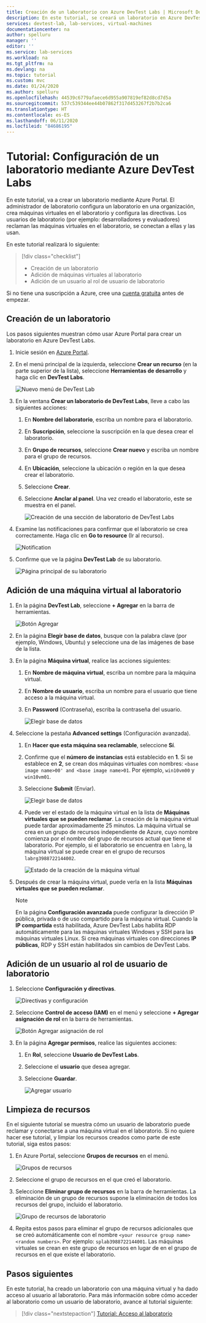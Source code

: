 ```yaml
---
title: Creación de un laboratorio con Azure DevTest Labs | Microsoft Docs
description: En este tutorial, se creará un laboratorio en Azure DevTest Labs desde Azure Portal. Los administradores de laboratorio configuran laboratorios, crean máquinas virtuales en los laboratorios y configuran las directivas.
services: devtest-lab, lab-services, virtual-machines
documentationcenter: na
author: spelluru
manager: ''
editor: ''
ms.service: lab-services
ms.workload: na
ms.tgt_pltfrm: na
ms.devlang: na
ms.topic: tutorial
ms.custom: mvc
ms.date: 01/24/2020
ms.author: spelluru
ms.openlocfilehash: 44539c6779afaece6d955a907819ef82d8cd7d5a
ms.sourcegitcommit: 537c539344ee44b07862f317d453267f2b7b2ca6
ms.translationtype: HT
ms.contentlocale: es-ES
ms.lasthandoff: 06/11/2020
ms.locfileid: "84686195"
---
```

# <a name="tutorial-set-up-a-lab-by-using-azure-devtest-labs"></a>Tutorial: Configuración de un laboratorio mediante Azure DevTest Labs
En este tutorial, va a crear un laboratorio mediante Azure Portal. El administrador de laboratorio configura un laboratorio en una organización, crea máquinas virtuales en el laboratorio y configura las directivas. Los usuarios de laboratorio (por ejemplo: desarrolladores y evaluadores) reclaman las máquinas virtuales en el laboratorio, se conectan a ellas y las usan. 

En este tutorial realizará lo siguiente:

> [!div class="checklist"]
> * Creación de un laboratorio
> * Adición de máquinas virtuales al laboratorio
> * Adición de un usuario al rol de usuario de laboratorio

Si no tiene una suscripción a Azure, cree una [cuenta gratuita](https://azure.microsoft.com/free/) antes de empezar.

## <a name="create-a-lab"></a>Creación de un laboratorio
Los pasos siguientes muestran cómo usar Azure Portal para crear un laboratorio en Azure DevTest Labs. 

1. Inicie sesión en [Azure Portal](https://portal.azure.com).
2. En el menú principal de la izquierda, seleccione **Crear un recurso**  (en la parte superior de la lista), seleccione **Herramientas de desarrollo** y haga clic en **DevTest Labs**. 

    ![Nuevo menú de DevTest Lab](./media/tutorial-create-custom-lab/new-custom-lab-menu.png)
1. En la ventana **Crear un laboratorio de DevTest Labs**, lleve a cabo las siguientes acciones: 
    1. En **Nombre del laboratorio**, escriba un nombre para el laboratorio. 
    2. En **Suscripción**, seleccione la suscripción en la que desea crear el laboratorio. 
    3. En **Grupo de recursos**, seleccione **Crear nuevo** y escriba un nombre para el grupo de recursos. 
    4. En **Ubicación**, seleccione la ubicación o región en la que desea crear el laboratorio. 
    5. Seleccione **Crear**. 
    6. Seleccione **Anclar al panel**. Una vez creado el laboratorio, este se muestra en el panel. 

        ![Creación de una sección de laboratorio de DevTest Labs](./media/tutorial-create-custom-lab/create-custom-lab-blade.png)
2. Examine las notificaciones para confirmar que el laboratorio se crea correctamente. Haga clic en **Go to resource** (Ir al recurso).  

    ![Notification](./media/tutorial-create-custom-lab/creation-notification.png)
3. Confirme que ve la página **DevTest Lab** de su laboratorio. 

    ![Página principal de su laboratorio](./media/tutorial-create-custom-lab/lab-home-page.png)

## <a name="add-a-vm-to-the-lab"></a>Adición de una máquina virtual al laboratorio

1. En la página **DevTest Lab**, seleccione **+ Agregar** en la barra de herramientas. 

    ![Botón Agregar](./media/tutorial-create-custom-lab/add-vm-to-lab-button.png)
1. En la página **Elegir base de datos**, busque con la palabra clave (por ejemplo, Windows, Ubuntu) y seleccione una de las imágenes de base de la lista. 
1. En la página **Máquina virtual**, realice las acciones siguientes: 
    1. En **Nombre de máquina virtual**, escriba un nombre para la máquina virtual. 
    2. En **Nombre de usuario**, escriba un nombre para el usuario que tiene acceso a la máquina virtual. 
    3. En **Password** (Contraseña), escriba la contraseña del usuario. 

        ![Elegir base de datos](./media/tutorial-create-custom-lab/new-virtual-machine.png)
1. Seleccione la pestaña **Advanced settings** (Configuración avanzada).
    1. En **Hacer que esta máquina sea reclamable**, seleccione **Sí**.
    2. Confirme que el **número de instancias** está establecido en **1**. Si se establece en **2**, se crean dos máquinas virtuales con nombres: `<base image name>00' and <base image name>01`. Por ejemplo, `win10vm00` y `win10vm01`.     
    3. Seleccione **Submit** (Enviar). 

        ![Elegir base de datos](./media/tutorial-create-custom-lab/new-vm-advanced-settings.png)
    9. Puede ver el estado de la máquina virtual en la lista de **Máquinas virtuales que se pueden reclamar**. La creación de la máquina virtual puede tardar aproximadamente 25 minutos. La máquina virtual se crea en un grupo de recursos independiente de Azure, cuyo nombre comienza por el nombre del grupo de recursos actual que tiene el laboratorio. Por ejemplo, si el laboratorio se encuentra en `labrg`, la máquina virtual se puede crear en el grupo de recursos `labrg3988722144002`. 

        ![Estado de la creación de la máquina virtual](./media/tutorial-create-custom-lab/vm-creation-status.png)
1. Después de crear la máquina virtual, puede verla en la lista **Máquinas virtuales que se pueden reclamar**. 

    > [!NOTE] 
    > En la página **Configuración avanzada** puede configurar la dirección IP pública, privada o de uso compartido para la máquina virtual. Cuando la **IP compartida** está habilitada, Azure DevTest Labs habilita RDP automáticamente para las máquinas virtuales Windows y SSH para las máquinas virtuales Linux. Si crea máquinas virtuales con direcciones **IP públicas**, RDP y SSH están habilitados sin cambios de DevTest Labs.  

## <a name="add-a-user-to-the-lab-user-role"></a>Adición de un usuario al rol de usuario de laboratorio

1. Seleccione **Configuración y directivas**. 

    ![Directivas y configuración](./media/tutorial-create-custom-lab/configuration-and-policies-menu.png)
1. Seleccione **Control de acceso (IAM)** en el menú y seleccione **+ Agregar asignación de rol** en la barra de herramientas. 

    ![Botón Agregar asignación de rol](./media/tutorial-create-custom-lab/add-role-assignment-button.png)
1. En la página **Agregar permisos**, realice las siguientes acciones:
    1. En **Rol**, seleccione **Usuario de DevTest Labs**. 
    2. Seleccione el **usuario** que desea agregar. 
    3. Seleccione **Guardar**.

        ![Agregar usuario](./media/tutorial-create-custom-lab/add-user.png)

## <a name="clean-up-resources"></a>Limpieza de recursos
En el siguiente tutorial se muestra cómo un usuario de laboratorio puede reclamar y conectarse a una máquina virtual en el laboratorio. Si no quiere hacer ese tutorial, y limpiar los recursos creados como parte de este tutorial, siga estos pasos: 

1. En Azure Portal, seleccione **Grupos de recursos** en el menú. 

    ![Grupos de recursos](./media/tutorial-create-custom-lab/resource-groups.png)
1. Seleccione el grupo de recursos en el que creó el laboratorio. 
1. Seleccione **Eliminar grupo de recursos** en la barra de herramientas. La eliminación de un grupo de recursos supone la eliminación de todos los recursos del grupo, incluido el laboratorio. 

    ![Grupo de recursos de laboratorio](./media/tutorial-create-custom-lab/lab-resource-group.png)
1. Repita estos pasos para eliminar el grupo de recursos adicionales que se creó automáticamente con el nombre `<your resource group name><random numbers>`. Por ejemplo: `splab3988722144001`. Las máquinas virtuales se crean en este grupo de recursos en lugar de en el grupo de recursos en el que existe el laboratorio. 

## <a name="next-steps"></a>Pasos siguientes
En este tutorial, ha creado un laboratorio con una máquina virtual y ha dado acceso al usuario al laboratorio. Para más información sobre cómo acceder al laboratorio como un usuario de laboratorio, avance al tutorial siguiente:

> [!div class="nextstepaction"]
> [Tutorial: Acceso al laboratorio](tutorial-use-custom-lab.md)

